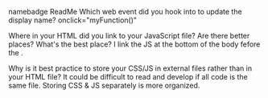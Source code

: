 namebadge ReadMe
Which web event did you hook into to update the display name? 
    onclick="myFunction()"

Where in your HTML did you link to your JavaScript file? Are there better places? What's the best place? 
    I link the JS at the bottom of the body fefore the </body>.

Why is it best practice to store your CSS/JS in external files rather than in your HTML file? 
    It could be difficult to read and develop if all code is the same file.  Storing CSS & JS separately is more organized.